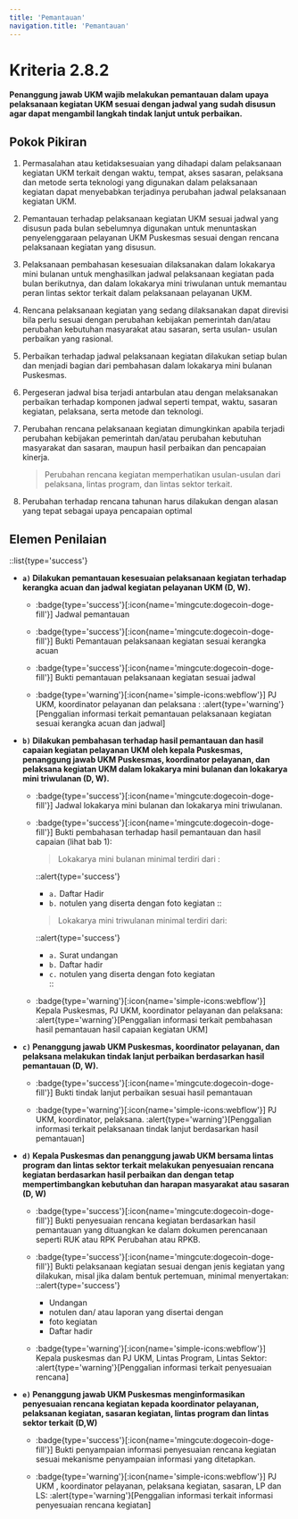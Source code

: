 ```yaml
---
title: 'Pemantauan'
navigation.title: 'Pemantauan'
---
```


# Kriteria 2.8.2 
**Penanggung jawab UKM wajib melakukan pemantauan dalam upaya pelaksanaan kegiatan UKM sesuai dengan jadwal yang sudah disusun agar dapat mengambil langkah tindak lanjut untuk perbaikan.** 


## Pokok Pikiran 

1. Permasalahan atau ketidaksesuaian yang dihadapi dalam pelaksanaan kegiatan UKM terkait dengan waktu, tempat, akses sasaran, pelaksana dan metode serta teknologi yang digunakan dalam pelaksanaan kegiatan dapat menyebabkan terjadinya perubahan jadwal pelaksanaan kegiatan UKM. 

2. Pemantauan terhadap pelaksanaan kegiatan UKM sesuai jadwal yang disusun pada bulan sebelumnya digunakan untuk menuntaskan penyelenggaraan pelayanan UKM Puskesmas sesuai dengan rencana pelaksanaan kegiatan yang disusun. 

1. Pelaksanaan pembahasan kesesuaian dilaksanakan dalam lokakarya mini bulanan untuk menghasilkan jadwal pelaksanaan kegiatan pada bulan berikutnya, dan dalam lokakarya mini triwulanan untuk  memantau peran lintas sektor terkait dalam pelaksanaan pelayanan UKM. 

1. Rencana pelaksanaan kegiatan yang sedang dilaksanakan dapat direvisi bila perlu sesuai dengan perubahan kebijakan pemerintah dan/atau perubahan kebutuhan masyarakat atau sasaran, serta usulan- usulan perbaikan yang rasional. 

1. Perbaikan terhadap jadwal pelaksanaan kegiatan dilakukan setiap bulan dan menjadi bagian dari pembahasan dalam lokakarya mini bulanan Puskesmas. 

1. Pergeseran jadwal bisa terjadi antarbulan atau dengan melaksanakan perbaikan terhadap komponen jadwal seperti tempat, waktu, sasaran kegiatan, pelaksana, serta metode dan teknologi. 

1. Perubahan rencana pelaksanaan kegiatan dimungkinkan apabila terjadi perubahan kebijakan pemerintah dan/atau perubahan kebutuhan masyarakat dan sasaran,  maupun  hasil  perbaikan  dan pencapaian kinerja. 

    > Perubahan rencana kegiatan memperhatikan usulan-usulan dari pelaksana, lintas program, dan lintas sektor terkait. 

1. Perubahan terhadap rencana tahunan  harus  dilakukan dengan alasan yang tepat sebagai upaya pencapaian optimal 

## Elemen Penilaian 
::list{type='success'}
- **`a)` Dilakukan pemantauan kesesuaian pelaksanaan kegiatan terhadap kerangka acuan dan jadwal kegiatan pelayanan UKM (D, W).**

    - :badge{type='success'}[:icon{name='mingcute:dogecoin-doge-fill'}] Jadwal pemantauan 
    - :badge{type='success'}[:icon{name='mingcute:dogecoin-doge-fill'}] Bukti Pemantauan pelaksanaan kegiatan sesuai kerangka acuan 
    - :badge{type='success'}[:icon{name='mingcute:dogecoin-doge-fill'}] Bukti pemantauan pelaksanaan kegiatan sesuai jadwal 
    
    - :badge{type='warning'}[:icon{name='simple-icons:webflow'}] PJ UKM, koordinator pelayanan dan pelaksana : :alert{type='warning'}[Penggalian informasi terkait pemantauan pelaksanaan kegiatan sesuai kerangka acuan dan jadwal] 
 
- **`b)` Dilakukan pembahasan terhadap hasil pemantauan dan hasil capaian kegiatan pelayanan UKM oleh kepala Puskesmas, penanggung jawab UKM Puskesmas, koordinator pelayanan, dan pelaksana kegiatan UKM dalam lokakarya mini bulanan dan lokakarya mini triwulanan (D, W).** 

    - :badge{type='success'}[:icon{name='mingcute:dogecoin-doge-fill'}] Jadwal lokakarya mini bulanan dan lokakarya mini triwulanan. 
    - :badge{type='success'}[:icon{name='mingcute:dogecoin-doge-fill'}] Bukti pembahasan terhadap hasil pemantauan dan hasil capaian (lihat bab 1): 
      >  Lokakarya mini bulanan minimal terdiri dari :  
      
      ::alert{type='success'}
        - `a.` Daftar Hadir 
        - `b.` notulen yang diserta dengan foto kegiatan 
      ::
      >  Lokakarya mini triwulanan minimal terdiri dari: 
      
      ::alert{type='success'}
        - `a.` Surat undangan 
        - `b.` Daftar hadir 
        - `c.` notulen yang diserta dengan foto kegiatan  
      ::

    - :badge{type='warning'}[:icon{name='simple-icons:webflow'}] Kepala Puskesmas, PJ UKM, koordinator pelayanan dan pelaksana: :alert{type='warning'}[Penggalian informasi terkait pembahasan hasil pemantauan hasil capaian kegiatan UKM]  

- **`c)` Penanggung jawab UKM Puskesmas, koordinator pelayanan, dan pelaksana melakukan tindak lanjut perbaikan berdasarkan hasil pemantauan (D, W).**  

    - :badge{type='success'}[:icon{name='mingcute:dogecoin-doge-fill'}] Bukti tindak lanjut perbaikan sesuai hasil pemantauan 
    
    - :badge{type='warning'}[:icon{name='simple-icons:webflow'}] PJ UKM, koordinator, pelaksana. :alert{type='warning'}[Penggalian informasi terkait pelaksanaan tindak lanjut berdasarkan hasil pemantauan] 
 
- **`d)` Kepala Puskesmas dan penanggung jawab UKM bersama lintas program dan lintas sektor terkait melakukan penyesuaian rencana kegiatan berdasarkan hasil perbaikan dan dengan tetap mempertimbangkan kebutuhan dan harapan masyarakat atau sasaran (D, W)**  

    - :badge{type='success'}[:icon{name='mingcute:dogecoin-doge-fill'}] Bukti penyesuaian rencana kegiatan berdasarkan hasil pemantauan yang dituangkan ke dalam dokumen perencanaan seperti RUK atau RPK Perubahan atau RPKB. 

    - :badge{type='success'}[:icon{name='mingcute:dogecoin-doge-fill'}] Bukti pelaksanaan kegiatan sesuai dengan jenis kegiatan yang dilakukan, misal jika dalam bentuk pertemuan, minimal menyertakan: 
      ::alert{type='success'}
        - Undangan 
        - notulen dan/ atau laporan yang disertai dengan 
        - foto kegiatan 
        - Daftar hadir  

    - :badge{type='warning'}[:icon{name='simple-icons:webflow'}] Kepala puskesmas dan PJ UKM, Lintas Program, Lintas Sektor: :alert{type='warning'}[Penggalian informasi terkait penyesuaian rencana] 
 
- **`e)` Penanggung jawab UKM Puskesmas menginformasikan penyesuaian rencana kegiatan kepada koordinator pelayanan, pelaksanan kegiatan, sasaran kegiatan, lintas program dan lintas sektor terkait (D,W)**  

    - :badge{type='success'}[:icon{name='mingcute:dogecoin-doge-fill'}] Bukti penyampaian informasi penyesuaian rencana kegiatan sesuai mekanisme penyampaian informasi yang ditetapkan. 
    
    - :badge{type='warning'}[:icon{name='simple-icons:webflow'}] PJ UKM , koordinator pelayanan, pelaksana kegiatan, sasaran, LP dan LS: :alert{type='warning'}[Penggalian informasi terkait informasi penyesuaian rencana kegiatan] 
 